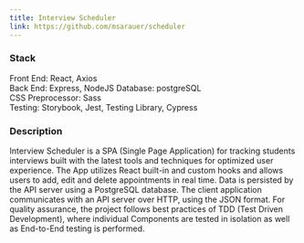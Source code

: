 ```yaml
---
title: Interview Scheduler
link: https://github.com/msarauer/scheduler
---
```


### Stack

Front End: React, Axios\
Back End: Express, NodeJS
Database: postgreSQL\
CSS Preprocessor: Sass\
Testing: Storybook, Jest, Testing Library, Cypress

### Description

Interview Scheduler is a SPA (Single Page Application) for tracking students interviews built with the latest tools and techniques for optimized user experience. The App utilizes React built-in and custom hooks and allows users to add, edit and delete appointments in real time. Data is persisted by the API server using a PostgreSQL database. The client application communicates with an API server over HTTP, using the JSON format. For quality assurance, the project follows best practices of TDD (Test Driven Development), where individual Components are tested in isolation as well as End-to-End testing is performed.
